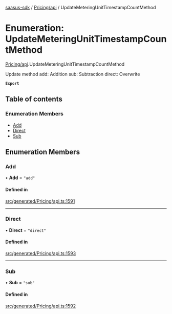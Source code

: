 [saasus-sdk](../README.md) / [Pricing/api](../modules/Pricing_api.md) / UpdateMeteringUnitTimestampCountMethod

# Enumeration: UpdateMeteringUnitTimestampCountMethod

[Pricing/api](../modules/Pricing_api.md).UpdateMeteringUnitTimestampCountMethod

Update method add: Addition sub: Subtraction direct: Overwrite

**`Export`**

## Table of contents

### Enumeration Members

- [Add](Pricing_api.UpdateMeteringUnitTimestampCountMethod.md#add)
- [Direct](Pricing_api.UpdateMeteringUnitTimestampCountMethod.md#direct)
- [Sub](Pricing_api.UpdateMeteringUnitTimestampCountMethod.md#sub)

## Enumeration Members

### Add

• **Add** = ``"add"``

#### Defined in

[src/generated/Pricing/api.ts:1591](https://github.com/saasus-platform/saasus-sdk-javascript/blob/2c78b0a/src/generated/Pricing/api.ts#L1591)

___

### Direct

• **Direct** = ``"direct"``

#### Defined in

[src/generated/Pricing/api.ts:1593](https://github.com/saasus-platform/saasus-sdk-javascript/blob/2c78b0a/src/generated/Pricing/api.ts#L1593)

___

### Sub

• **Sub** = ``"sub"``

#### Defined in

[src/generated/Pricing/api.ts:1592](https://github.com/saasus-platform/saasus-sdk-javascript/blob/2c78b0a/src/generated/Pricing/api.ts#L1592)
